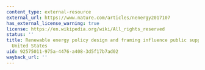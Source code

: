 ```yaml
---
content_type: external-resource
external_url: https://www.nature.com/articles/nenergy2017107
has_external_license_warning: true
license: https://en.wikipedia.org/wiki/All_rights_reserved
status: ''
title: Renewable energy policy design and framing influence public support in the
  United States
uid: 92575011-975a-4476-a408-3d5f17b7ad02
wayback_url: ''
---
```

